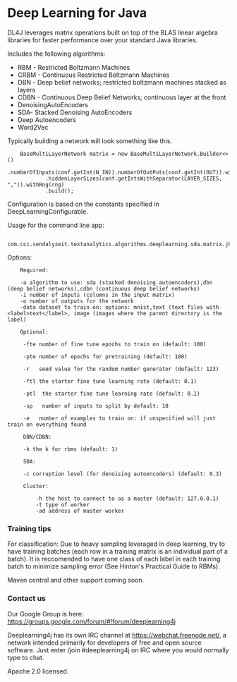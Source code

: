 # Deep Learning for Java

DL4J leverages matrix operations built on top of the BLAS linear algebra libraries for faster performance over your standard Java libraries.

Includes the following algorithms:

* RBM - Restricted Boltzmann Machines
* CRBM - Continuous Restricted Boltzmann Machines
* DBN - Deep belief networks; restricted boltzmann machines stacked as layers
* CDBN - Continuous Deep Belief Networks; continuous layer at the front
* DenoisingAutoEncoders
* SDA- Stacked Denoising AutoEncoders
* Deep Autoencoders
* Word2Vec

Typically building a network will look something like this.

        BaseMultiLayerNetwork matrix = new BaseMultiLayerNetwork.Builder<>()
                .numberOfInputs(conf.getInt(N_IN)).numberOfOutPuts(conf.getInt(OUT)).withClazz(conf.getClazz(CLASS))
                .hiddenLayerSizes(conf.getIntsWithSeparator(LAYER_SIZES, ",")).withRng(rng)
                .build();

Configuration is based on the constants specified in DeepLearningConfigurable.

Usage for the command line app: 

        com.ccc.sendalyzeit.textanalytics.algorithms.deeplearning.sda.matrix.jblas.iterativereduce.actor.ActorNetworkRunnerApp
 
   Options:
       
        Required:
        
        -a algorithm to use: sda (stacked denoising autoencoders),dbn (deep belief networks),cdbn (continuous deep belief networks)
        -i number of inputs (columns in the input matrix)
        -o number of outputs for the network
        -data dataset to train on: options: mnist,text (text files with <label>text</label>, image (images where the parent directory is the label)
        
        Optional:
        
         -fte number of fine tune epochs to train on (default: 100)
        
         -pte number of epochs for pretraining (default: 100)
        
         -r   seed value for the random number generator (default: 123)
        
         -ftl the starter fine tune learning rate (default: 0.1)
        
         -ptl  the starter fine tune learning rate (default: 0.1)
        
         -sp   number of inputs to split by default: 10
        
         -e   number of examples to train on: if unspecified will just train on everything found
        
         DBN/CDBN:
        
         -k the k for rbms (default: 1)
         
         SDA:
        
         -c corruption level (for denoising autoencoders) (default: 0.3)
         
         Cluster:
         
             -h the host to connect to as a master (default: 127.0.0.1)
             -t type of worker
             -ad address of master worker

### Training tips

For classification: Due to heavy sampling leveraged in deep learning, try to have training batches (each row in a training matrix is an individual part of a batch). It is reccomended to have one class of each label in each training batch to minimize sampling error (See Hinton's Practical Guide to RBMs).

Maven central and other support coming soon.

### Contact us

Our Google Group is here: https://groups.google.com/forum/#!forum/deeplearning4j

Deeplearning4j has its own IRC channel at https://webchat.freenode.net/, a network intended primarily for developers of free and open source software. Just enter /join #deeplearning4j on IRC where you would normally type to chat. 

Apache 2.0 licensed.
